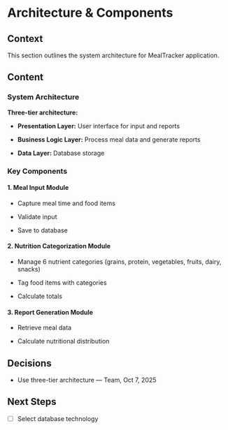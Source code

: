 # Architecture \& Components



## Context

This section outlines the system architecture for MealTracker application.



## Content



### System Architecture

**Three-tier architecture:**

- **Presentation Layer:** User interface for input and reports

- **Business Logic Layer:** Process meal data and generate reports

- **Data Layer:** Database storage



### Key Components



#### 1. Meal Input Module

- Capture meal time and food items

- Validate input

- Save to database



#### 2. Nutrition Categorization Module

- Manage 6 nutrient categories (grains, protein, vegetables, fruits, dairy, snacks)

- Tag food items with categories

- Calculate totals



#### 3. Report Generation Module

- Retrieve meal data

- Calculate nutritional distribution



## Decisions

- Use three-tier architecture — Team, Oct 7, 2025



## Next Steps

- [ ] Select database technology
